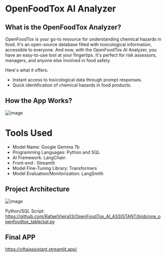 ﻿# OpenFoodTox AI Analyzer

 ## What is the OpenFoodTox Analyzer?
OpenFoodTox is your go-to resource for understanding chemical hazards in food. It's an open-source database filled with toxicological information, accessible to everyone.
And now, with the OpenFoodTox AI Analyzer, you have an easy-to-use tool at your fingertips. It's perfect for risk assessors, managers, and anyone else involved in food safety.

Here's what it offers:
* Instant access to toxicological data through prompt responses.
* Quick identification of chemical hazards in food products.

## How the App Works?
![image](https://github.com/RafaelVieira13/OpenFoodTox_AI_ASSISTANT/assets/129581165/c7597402-84cc-4e5a-89c4-f228ec1a4dcd)

# Tools Used
* Model Name: Google Gemma 7b
* Programming Languages: Python and SQL
* AI Framework: LangChain
* Front-end : Streamlit
* Model Fine-Tuning Library: Transformers
* Model Evaluation/Monitorization: LangSmith

## Project Architecture

![image](https://github.com/RafaelVieira13/OpenFoodTox_AI_ASSISTANT/assets/129581165/c4ae1821-06b9-45d2-8fa1-4c90b0c3f3e9)

Python/SQL Script: https://github.com/RafaelVieira13/OpenFoodTox_AI_ASSISTANT/blob/one_openfoodtox_table/sql.py



 ## Final APP
  https://oftaiassistant.streamlit.app/
